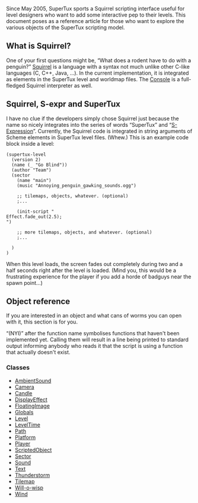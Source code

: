 Since May 2005, SuperTux sports a Squirrel scripting interface useful
for level designers who want to add some interactive pep to their
levels. This document poses as a reference article for those who want
to explore the various objects of the SuperTux scripting model.

What is Squirrel?
-----------------

One of your first questions might be, “What does a rodent have to do
with a penguin?” [Squirrel](http://www.squirrel-lang.org/) is a
language with a syntax not much unlike other C-like languages (C, C++,
Java, ...). In the current implementation, it is integrated as
elements in the SuperTux level and worldmap files. The
[Console](Console "wikilink") is a full-fledged Squirrel interpreter
as well.

Squirrel, S-expr and SuperTux
-----------------------------

I have no clue if the developers simply chose Squirrel just because
the name so nicely integrates into the series of words “SuperTux” and
“[S-Expression](S-expr "wikilink")”. Currently, the Squirrel code is
integrated in string arguments of Scheme elements in SuperTux level
files. (Whew.) This is an example code block inside a level:

    (supertux-level
      (version 2)
      (name (_ "Go Blind"))
      (author "Team")
      (sector
        (name "main")
        (music "Annoying_penguin_gawking_sounds.ogg")

        ;; tilemaps, objects, whatever. (optional)
        ;...

        (init-script "
    Effect.fade_out(2.5);
    ")

        ;; more tilemaps, objects, and whatever. (optional)
        ;...

      )
    )

When this level loads, the screen fades out completely during two and
a half seconds right after the level is loaded. (Mind you, this would
be a frustrating experience for the player if you add a horde of
badguys near the spawn point...)

Object reference
----------------

If you are interested in an object and what cans of worms you can open
with it, this section is for you.

“(NYI)” after the function name symbolises functions that haven't been
implemented yet. Calling them will result in a line being printed to
standard output informing anybody who reads it that the script is
using a function that actually doesn't exist.

### Classes

* [AmbientSound](ScriptingAmbientSound.md)
* [Camera](ScriptingCamera.md)
* [Candle](ScriptingCandle.md)
* [DisplayEffect](ScriptingDisplayEffect.md)
* [FloatingImage](ScriptingFloatingImage.md)
* [Globals](ScriptingGlobals.md)
* [Level](ScriptingLevel.md)
* [LevelTime](ScriptingLevelTime.md)
* [Path](ScriptingPath.md)
* [Platform](ScriptingPlatform.md)
* [Player](ScriptingPlayer.md)
* [ScriptedObject](ScriptingScriptedObject.md)
* [Sector](ScriptingSector.md)
* [Sound](ScriptingSound.md)
* [Text](ScriptingText.md)
* [Thunderstorm](ScriptingThunderstorm.md)
* [Tilemap](ScriptingTilemap.md)
* [Will-o-wisp](ScriptingWill-o-wisp.md)
* [Wind](ScriptingWind.md)
